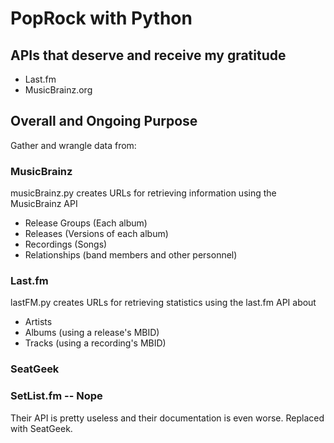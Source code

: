 # PopRock with Python

## APIs that deserve and receive my gratitude
- Last.fm
- MusicBrainz.org

## Overall and Ongoing Purpose
Gather and wrangle data from:

### MusicBrainz
musicBrainz.py creates URLs for retrieving information using the MusicBrainz API
- Release Groups (Each album)
- Releases (Versions of each album)
- Recordings (Songs)
- Relationships (band members and other personnel)

### Last.fm
lastFM.py creates URLs for retrieving statistics using the last.fm API about
- Artists
- Albums (using a release's MBID)
- Tracks (using a recording's MBID)

### SeatGeek

### SetList.fm -- Nope
Their API is pretty useless and their documentation is even worse. Replaced with SeatGeek.